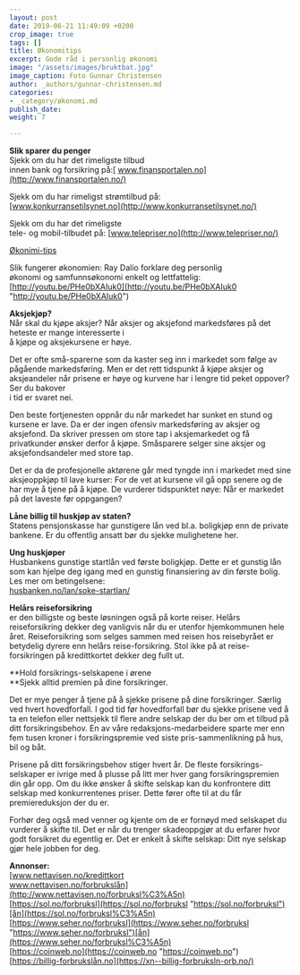 ```yaml
---
layout: post
date: 2019-06-21 11:49:09 +0200
crop_image: true
tags: []
title: Økonomitips
excerpt: Gode råd i personlig økonomi
image: "/assets/images/bruktbat.jpg"
image_caption: Foto Gunnar Christensen
author: _authors/gunnar-christensen.md
categories:
- _category/økonomi.md
publish_date: 
weight: 7

---
```

**Slik sparer du penger**  
Sjekk om du har det rimeligste tilbud  
innen bank og forsikring på:[ www.finansportalen.no](http://www.finansportalen.no/)

Sjekk om du har rimeligst strømtilbud på:  
[www.konkurransetilsynet.no](http://www.konkurransetilsynet.no/)

Sjekk om du har det rimeligste  
tele- og mobil-tilbudet på: [www.telepriser.no](http://www.telepriser.no/)

[Økonimi-tips](http://helping.no/oko.oko.htm)

Slik fungerer økonomien: Ray Dalio forklare deg personlig  
økonomi og samfunnsøkonomi enkelt og lettfattelig:  
[http://youtu.be/PHe0bXAIuk0](http://youtu.be/PHe0bXAIuk0 "http://youtu.be/PHe0bXAIuk0")

**Aksjekjøp?**  
Når skal du kjøpe aksjer? Når aksjer og aksjefond markedsføres på det heteste er mange interesserte i  
å kjøpe og aksjekursene er høye.

Det er ofte små-sparerne som da kaster seg inn i markedet som følge av pågående markedsføring. Men er det rett tidspunkt å kjøpe aksjer og aksjeandeler når prisene er høye og kurvene har i lengre tid peket oppover? Ser du bakover  
i tid er svaret nei.

Den beste fortjenesten oppnår du når markedet har sunket en stund og kursene er lave. Da er der ingen ofensiv markedsføring av aksjer og aksjefond. Da skriver pressen om store tap i aksjemarkedet og få privatkunder ønsker derfor å kjøpe. Småsparere selger sine aksjer og aksjefondsandeler med store tap.

Det er da de profesjonelle aktørene går med tyngde inn i markedet med sine aksjeoppkjøp til lave kurser: For de vet at kursene vil gå opp senere og de har mye å tjene på å kjøpe. De vurderer tidspunktet nøye: Når er markedet på det laveste før oppgangen?

**Låne billig til huskjøp av staten?**  
Statens pensjonskasse har gunstigere lån ved bl.a. boligkjøp enn de private bankene. Er du offentlig ansatt bør du sjekke mulighetene her.

**Ung huskjøper**  
Husbankens gunstige startlån ved første boligkjøp. Dette er et gunstig lån som kan hjelpe deg igang med en gunstig finansiering av din første bolig. Les mer om betingelsene:  
[husbanken.no/lan/soke-startlan/](http://www.husbanken.no/lan/soke-startlan/)

**Helårs reiseforsikring**  
er den billigste og beste løsningen også på korte reiser. Helårs reiseforsikring dekker deg vanligvis når du er utenfor hjemkommunen hele året. Reiseforsikring som selges sammen med reisen hos reisebyrået er betydelig dyrere enn helårs reise-forsikring. Stol ikke på at reise-forsikringen på kredittkortet dekker deg fullt ut.

**Hold forsikrings-selskapene i ørene  
**Sjekk alltid premien på dine forsikringer.

Det er mye penger å tjene på å sjekke prisene på dine forsikringer. Særlig ved hvert hovedforfall. I god tid før hovedforfall bør du sjekke prisene ved å ta en telefon eller nettsjekk til flere andre selskap der du ber om et tilbud på ditt forsikringsbehov. En av våre redaksjons-medarbeidere sparte mer enn fem tusen kroner i forsikringspremie ved siste pris-sammenlikning på hus, bil og båt.

Prisene på ditt forsikringsbehov stiger hvert år. De fleste forsikrings-selskaper er ivrige med å plusse på litt mer hver gang forsikringspremien din går opp. Om du ikke ønsker å skifte selskap kan du konfrontere ditt selskap med konkurrentenes priser. Dette fører ofte til at du får premiereduksjon der du er.

Forhør deg også med venner og kjente om de er fornøyd med selskapet du vurderer å skifte til. Det er når du trenger skadeoppgjør at du erfarer hvor godt forsikret du egentlig er. Det er enkelt å skifte selskap: Ditt nye selskap gjør hele jobben for deg.

**Annonser:**   
[www.nettavisen.no/kredittkort  
www.nettavisen.no/forbrukslån](http://www.nettavisen.no/forbruksl%C3%A5n)  
[https://sol.no/forbruksl](https://sol.no/forbruksl "https://sol.no/forbruksl")[ån](https://sol.no/forbruksl%C3%A5n)  
[https://www.seher.no/forbruksl](https://www.seher.no/forbruksl "https://www.seher.no/forbruksl")[ån](https://www.seher.no/forbruksl%C3%A5n)  
[https://coinweb.no](https://coinweb.no "https://coinweb.no")  
[https://billig-forbrukslån.no](https://xn--billig-forbruksln-orb.no/)
